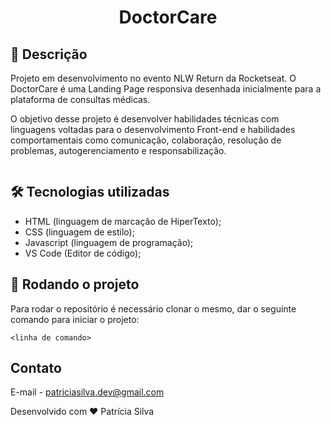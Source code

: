 <h1 align="center">DoctorCare</h1>

## :memo: Descrição
Projeto em desenvolvimento no evento NLW Return da Rocketseat. O DoctorCare é uma Landing Page responsiva desenhada inicialmente para a plataforma de consultas médicas.

O objetivo desse projeto é desenvolver habilidades técnicas com linguagens voltadas para o desenvolvimento Front-end e habilidades comportamentais como comunicação, colaboração, resolução de problemas, autogerenciamento e responsabilização.


<img src="" alt="">


## 🛠️ Tecnologias utilizadas
* HTML (linguagem de marcação de HiperTexto);
* CSS (linguagem de estilo);
* Javascript (linguagem de programação);
* VS Code (Editor de código);

## 🚀 Rodando o projeto
Para rodar o repositório é necessário clonar o mesmo, dar o seguinte comando para iniciar o projeto:
```
<linha de comando>
```

## Contato

E-mail - patriciasilva.dev@gmail.com

Desenvolvido com ❤️ Patrícia Silva



